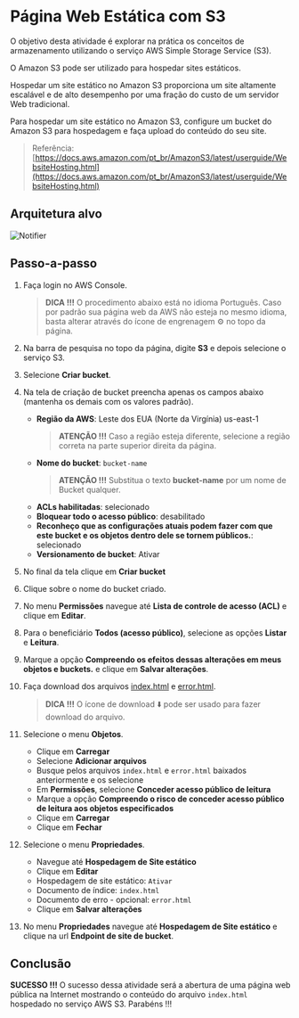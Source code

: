 # Página Web Estática com S3

O objetivo desta atividade é explorar na prática os conceitos de armazenamento utilizando o serviço AWS Simple Storage Service (S3). 

O Amazon S3 pode ser utilizado para hospedar sites estáticos.

Hospedar um site estático no Amazon S3 proporciona um site altamente escalável e de alto desempenho por uma fração do custo de um servidor Web tradicional.

Para hospedar um site estático no Amazon S3, configure um bucket do Amazon S3 para hospedagem e faça upload do conteúdo do seu site.

> Referência: [https://docs.aws.amazon.com/pt_br/AmazonS3/latest/userguide/WebsiteHosting.html](https://docs.aws.amazon.com/pt_br/AmazonS3/latest/userguide/WebsiteHosting.html)

## Arquitetura alvo

![Notifier](images/target_architecture.png)

## Passo-a-passo

1. Faça login no AWS Console.

   > **DICA !!!** O procedimento abaixo está no idioma Português. Caso por padrão sua página web da AWS não esteja no mesmo idioma, basta alterar através do ícone de engrenagem ⚙️ no topo da página.

2. Na barra de pesquisa no topo da página, digite **S3** e depois selecione o serviço S3.

3. Selecione **Criar bucket**.

4. Na tela de criação de bucket preencha apenas os campos abaixo (mantenha os demais com os valores padrão).

   - **Região da AWS**: Leste dos EUA (Norte da Virgínia) us-east-1
      > **ATENÇÃO !!!** Caso a região esteja diferente, selecione a região correta na parte superior direita da página. 
   - **Nome do bucket**: `bucket-name`
      > **ATENÇÃO !!!** Substitua o texto **bucket-name** por um nome de Bucket qualquer. 
   - **ACLs habilitadas**: selecionado
   - **Bloquear todo o acesso público**: desabilitado
   - **Reconheço que as configurações atuais podem fazer com que este bucket e os objetos dentro dele se tornem públicos.**: selecionado
   - **Versionamento de bucket**: Ativar

5. No final da tela clique em  **Criar bucket**

6. Clique sobre o nome do bucket criado.

7. No menu **Permissões** navegue até **Lista de controle de acesso (ACL)** e clique em **Editar**.

8. Para o beneficiário **Todos (acesso público)**, selecione as opções **Listar** e **Leitura**.

9. Marque a opção **Compreendo os efeitos dessas alterações em meus objetos e buckets.** e clique em **Salvar alterações**. 

10. Faça download dos arquivos [index.html](https://github.com/kledsonhugo/aws-s3/blob/main/app/index.html) e [error.html](https://github.com/kledsonhugo/aws-s3/blob/main/app/error.html).
    > **DICA !!!** O ícone de download ⬇️ pode ser usado para fazer download do arquivo.
 
11. Selecione o menu **Objetos**.

    - Clique em **Carregar**
    - Selecione **Adicionar arquivos**
    - Busque pelos arquivos `index.html` e `error.html` baixados anteriormente e os selecione
    - Em **Permissões**, selecione **Conceder acesso público de leitura**
    - Marque a opção **Compreendo o risco de conceder acesso público de leitura aos objetos especificados**
    - Clique em **Carregar**
    - Clique em **Fechar**

12. Selecione o menu **Propriedades**.

    - Navegue até **Hospedagem de Site estático**
    - Clique em **Editar**
    - Hospedagem de site estático: `Ativar`
    - Documento de índice: `index.html`
    - Documento de erro - opcional: `error.html`
    - Clique em **Salvar alterações**

14. No menu **Propriedades** navegue até **Hospedagem de Site estático** e clique na url **Endpoint de site de bucket**.

## Conclusão

**SUCESSO !!!** O sucesso dessa atividade será a abertura de uma página web pública na Internet mostrando o conteúdo do arquivo `index.html` hospedado no serviço AWS S3. Parabéns !!!
